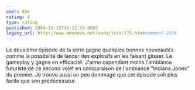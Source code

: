 ```yaml
---
user: Abe
rating: 4
type: rating
published: 2004-12-15T10:12:59.000Z
legacy_url: http://www.emunova.net/veda/test/775.htm#comment-2164
---
```

Le deuxième épisode de la série gagne quelques bonnes nouveautés comme la possibilité de lancer des explosifs en les faisant glisser. Le gameplay y gagne en efficacité. J'aime cependant moins l'ambiance futuriste de ce second volet en comparaison de l'ambiance "Indiana Jones" du premier. Je trouve aussi un peu dommage que cet épisode soit plus facile que son prédécesseur.